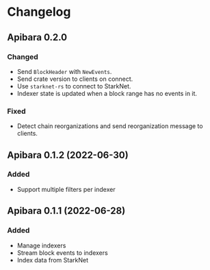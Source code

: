 # Changelog

## Apibara 0.2.0

### Changed

 - Send `BlockHeader` with `NewEvents`.
 - Send crate version to clients on connect.
 - Use `starknet-rs` to connect to StarkNet.
 - Indexer state is updated when a block range has no events in it.

### Fixed

 - Detect chain reorganizations and send reorganization message to clients.


## Apibara 0.1.2 (2022-06-30)

### Added

 - Support multiple filters per indexer


## Apibara 0.1.1 (2022-06-28)

### Added

 - Manage indexers
 - Stream block events to indexers
 - Index data from StarkNet